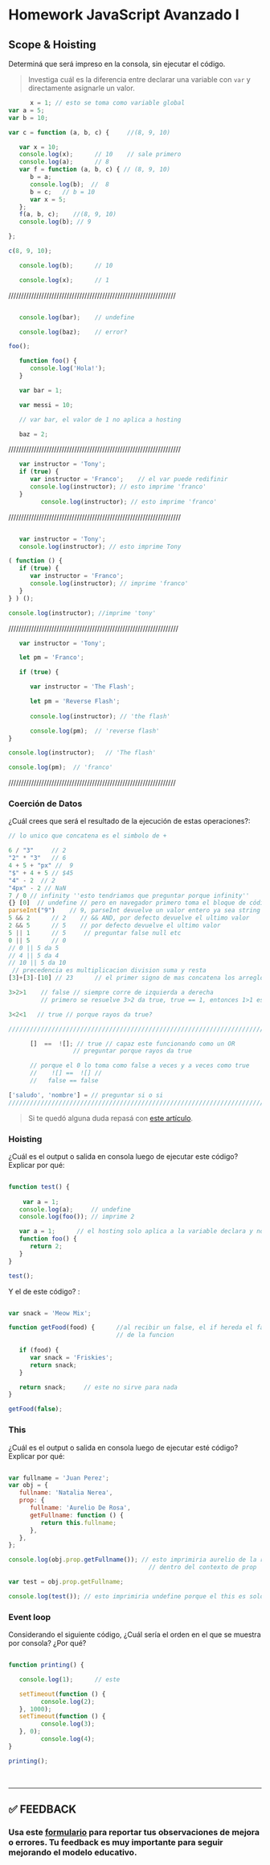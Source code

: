 # Homework JavaScript Avanzado I

## Scope & Hoisting

Determiná que será impreso en la consola, sin ejecutar el código.

> Investiga cuál es la diferencia entre declarar una variable con `var` y directamente asignarle un valor.

```javascript
      x = 1; // esto se toma como variable global
var a = 5;
var b = 10;

var c = function (a, b, c) {     //(8, 9, 10)

   var x = 10;
   console.log(x);      // 10    // sale primero
   console.log(a);      // 8
   var f = function (a, b, c) { // (8, 9, 10)
      b = a;
      console.log(b);  //  8
      b = c;   // b = 10
      var x = 5;
   };
   f(a, b, c);    //(8, 9, 10)
   console.log(b); // 9

};

c(8, 9, 10);

   console.log(b);      // 10

   console.log(x);      // 1
```

//////////////////////////////////////////////////////////////////


```javascript

   console.log(bar);    // undefine

   console.log(baz);    // error?

foo();

   function foo() {
      console.log('Hola!');
   }

   var bar = 1;

   var messi = 10;

   // var bar, el valor de 1 no aplica a hosting

   baz = 2;

```

////////////////////////////////////////////////////////////////////


```javascript
   var instructor = 'Tony';
   if (true) {
      var instructor = 'Franco';    // el var puede redifinir
      console.log(instructor); // esto imprime 'franco'
   }
         console.log(instructor); // esto imprime 'franco'
```

////////////////////////////////////////////////////////////////////


```javascript

   var instructor = 'Tony';
   console.log(instructor); // esto imprime Tony

( function () {
   if (true) {
      var instructor = 'Franco';
      console.log(instructor); // imprime 'franco'
   }
} ) ();

console.log(instructor); //imprime 'tony'
```
///////////////////////////////////////////////////////////////////

```javascript
   var instructor = 'Tony';

   let pm = 'Franco';

   if (true) {

      var instructor = 'The Flash';

      let pm = 'Reverse Flash';
      
      console.log(instructor); // 'the flash'

      console.log(pm);  // 'reverse flash'
}

console.log(instructor);   // 'The flash'

console.log(pm);  // 'franco'

```
//////////////////////////////////////////////////////////////////
### Coerción de Datos

¿Cuál crees que será el resultado de la ejecución de estas operaciones?:

```javascript
// lo unico que concatena es el simbolo de +

6 / "3"     // 2  
"2" * "3"   // 6  
4 + 5 + "px" //  9
"$" + 4 + 5 // $45
"4" - 2  // 2
"4px" - 2 // NaN
7 / 0 // infinity ''esto tendriamos que preguntar porque infinity''
{} [0]  // undefine // pero en navegador primero toma el bloque de código vacio y después el array, esta es la forma correcta
parseInt("9")    // 9, parseInt devuelve un valor entero ya sea string o decimal
5 && 2      // 2    // && AND, por defecto devuelve el ultimo valor
2 && 5      // 5    // por defecto devuelve el ultimo valor
5 || 1      // 5     // preguntar false null etc
0 || 5      // 0
// 0 || 5 da 5
// 4 || 5 da 4
// 10 || 5 da 10
 // precedencia es multiplicacion division suma y resta
[3]+[3]-[10] // 23      // el primer signo de mas concatena los arreglos y el menos lo convierte en numero de nuevo

3>2>1    // false // siempre corre de izquierda a derecha
         // primero se resuelve 3>2 da true, true == 1, entonces 1>1 es false

3<2<1   // true // porque rayos da true?

/////////////////////////////////////////////////////////////////////////////

      []  ==  ![]; // true // capaz este funcionando como un OR
                  // preguntar porque rayos da true

      // porque el 0 lo toma como false a veces y a veces como true
      //    ![] ==  ![] //
      //   false == false

['saludo', 'nombre'] = // preguntar si o si
/////////////////////////////////////////////////////////////////////////////
```

> Si te quedó alguna duda repasá con [este artículo](http://javascript.info/tutorial/object-conversion).

### Hoisting

¿Cuál es el output o salida en consola luego de ejecutar este código? Explicar por qué:

```javascript 

function test() {
      
    var a = 1;         
   console.log(a);     // undefine
   console.log(foo()); // imprime 2

   var a = 1;      // el hosting solo aplica a la variable declara y no al valor asignado
   function foo() {
      return 2;
   }
}

test();
```

Y el de este código? :

```javascript

var snack = 'Meow Mix';

function getFood(food) {      //al recibir un false, el if hereda el false y cierra el resto del codigo saliendo
                              // de la funcion
   
   if (food) {
      var snack = 'Friskies';
      return snack;
   }

   return snack;     // este no sirve para nada 
}

getFood(false);
```

### This

¿Cuál es el output o salida en consola luego de ejecutar esté código? Explicar por qué:

```javascript

var fullname = 'Juan Perez';
var obj = {
   fullname: 'Natalia Nerea',
   prop: {
      fullname: 'Aurelio De Rosa',
      getFullname: function () {
         return this.fullname;
      },
   },
};

console.log(obj.prop.getFullname()); // esto imprimiria aurelio de la rosa, porque la funcion getFullName funciona
                                       // dentro del contexto de prop

var test = obj.prop.getFullname;

console.log(test()); // esto imprimiria undefine porque el this es solo del contexto test
```

### Event loop

Considerando el siguiente código, ¿Cuál sería el orden en el que se muestra por consola? ¿Por qué?

```javascript

function printing() {

   console.log(1);      // este 

   setTimeout(function () {
         console.log(2);
   }, 1000);
   setTimeout(function () {
         console.log(3);
   }, 0);
         console.log(4);
}

printing();
```

</br >

---

## **✅ FEEDBACK**

### Usa este [**formulario**](https://docs.google.com/forms/d/e/1FAIpQLSe1MybH_Y-xcp1RP0jKPLndLdJYg8cwyHkSb9MwSrEjoxyzWg/viewform) para reportar tus observaciones de mejora o errores. Tu feedback es muy importante para seguir mejorando el modelo educativo.

